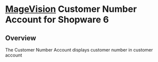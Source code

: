 # [MageVision](https://www.magevision.com/) Customer Number Account for Shopware 6

## Overview
The Customer Number Account displays customer number in customer account
